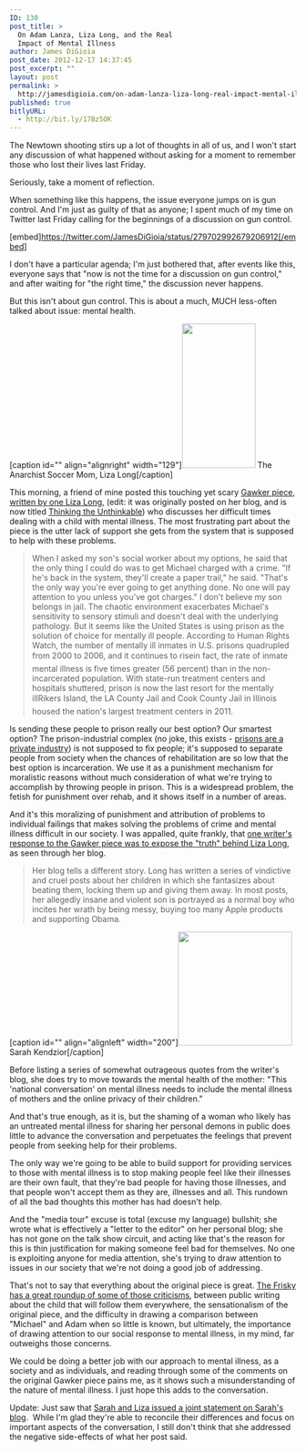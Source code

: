```yaml
---
ID: 130
post_title: >
  On Adam Lanza, Liza Long, and the Real
  Impact of Mental Illness
author: James DiGioia
post_date: 2012-12-17 14:37:45
post_excerpt: ""
layout: post
permalink: >
  http://jamesdigioia.com/on-adam-lanza-liza-long-real-impact-mental-illness/
published: true
bitlyURL:
  - http://bit.ly/17Bz5OK
---
```

The Newtown shooting stirs up a lot of thoughts in all of us, and I won't start any discussion of what happened without asking for a moment to remember those who lost their lives last Friday.

Seriously, take a moment of reflection.

When something like this happens, the issue everyone jumps on is gun control. <!--more-->And I'm just as guilty of that as anyone; I spent much of my time on Twitter last Friday calling for the beginnings of a discussion on gun control.

[embed]https://twitter.com/JamesDiGioia/status/279702992679206912[/embed]

I don't have a particular agenda; I'm just bothered that, after events like this, everyone says that "now is not the time for a discussion on gun control," and after waiting for "the right time," the discussion never happens.

But this isn't about gun control. This is about a much, MUCH less-often talked about issue: mental health.

[caption id="" align="alignright" width="129"]<img alt="" src="http://3.bp.blogspot.com/_-gKBOWdIaoI/Rz0_khE9yEI/AAAAAAAAAAU/Oev0Rij1YqM/S254/soccermomstamp.jpg" width="129" height="254" /> The Anarchist Soccer Mom, Liza Long[/caption]

This morning, a friend of mine posted this touching yet scary [Gawker piece, written by one Liza Long][1], (edit: it was originally posted on her blog, and is now titled [Thinking the Unthinkable][2]) who discusses her difficult times dealing with a child with mental illness. The most frustrating part about the piece is the utter lack of support she gets from the system that is supposed to help with these problems.

> When I asked my son's social worker about my options, he said that the only thing I could do was to get Michael charged with a crime. "If he's back in the system, they'll create a paper trail," he said. "That's the only way you're ever going to get anything done. No one will pay attention to you unless you've got charges." I don't believe my son belongs in jail. The chaotic environment exacerbates Michael's sensitivity to sensory stimuli and doesn't deal with the underlying pathology. But it seems like the United States is using prison as the solution of choice for mentally ill people. According to Human Rights Watch, the number of mentally ill inmates in U.S. prisons quadrupled from 2000 to 2006, and it continues to risein fact, the rate of inmate mental illness is five times greater (56 percent) than in the non-incarcerated population. With state-run treatment centers and hospitals shuttered, prison is now the last resort for the mentally illRikers Island, the LA County Jail and Cook County Jail in Illinois housed the nation's largest treatment centers in 2011.

Is sending these people to prison really our best option? Our smartest option? The prison-industrial complex (no joke, this exists - [prisons are a private industry][3]) is not supposed to fix people; it's supposed to separate people from society when the chances of rehabilitation are so low that the best option is incarceration. We use it as a punishment mechanism for moralistic reasons without much consideration of what we're trying to accomplish by throwing people in prison. This is a widespread problem, the fetish for punishment over rehab, and it shows itself in a number of areas.

And it's this moralizing of punishment and attribution of problems to individual failings that makes solving the problems of crime and mental illness difficult in our society. I was appalled, quite frankly, that [one writer's response to the Gawker piece was to expose the "truth" behind Liza Long][4], as seen through her blog.

> Her blog tells a different story. Long has written a series of vindictive and cruel posts about her children in which she fantasizes about beating them, locking them up and giving them away. In most posts, her allegedly insane and violent son is portrayed as a normal boy who incites her wrath by being messy, buying too many Apple products and supporting Obama.

[caption id="" align="alignleft" width="200"]<img alt="" src="http://0.academia-photos.com/27273/59343/996450/s200_sarah.kendzior.jpg" width="200" height="200" /> Sarah Kendzior[/caption]

Before listing a series of somewhat outrageous quotes from the writer's blog, she does try to move towards the mental health of the mother: "This 'national conversation' on mental illness needs to include the mental illness of mothers and the online privacy of their children."

And that's true enough, as it is, but the shaming of a woman who likely has an untreated mental illness for sharing her personal demons in public does little to advance the conversation and perpetuates the feelings that prevent people from seeking help for their problems.

The only way we're going to be able to build support for providing services to those with mental illness is to stop making people feel like their illnesses are their own fault, that they're bad people for having those illnesses, and that people won't accept them as they are, illnesses and all. This rundown of all the bad thoughts this mother has had doesn't help.

And the "media tour" excuse is total (excuse my language) bullshit; she wrote what is effectively a "letter to the editor" on her personal blog; she has not gone on the talk show circuit, and acting like that's the reason for this is thin justification for making someone feel bad for themselves. No one is exploiting anyone for media attention, she's trying to draw attention to issues in our society that we're not doing a good job of addressing.

That's not to say that everything about the original piece is great. [The Frisky has a great roundup of some of those criticisms][5], between public writing about the child that will follow them everywhere, the sensationalism of the original piece, and the difficulty in drawing a comparison between "Michael" and Adam when so little is known, but ultimately, the importance of drawing attention to our social response to mental illness, in my mind, far outweighs those concerns.

We could be doing a better job with our approach to mental illness, as a society and as individuals, and reading through some of the comments on the original Gawker piece pains me, as it shows such a misunderstanding of the nature of mental illness. I just hope this adds to the conversation.

Update: Just saw that [Sarah and Liza issued a joint statement on Sarah's blog][6].  While I'm glad they're able to reconcile their differences and focus on important aspects of the conversation, I still don't think that she addressed the negative side-effects of what her post said.

 [1]: http://gawker.com/5968818/i-am-adam-lanzas-mother "I Am Adam Lanzas Mother"
 [2]: http://anarchistsoccermom.blogspot.com/2012/12/thinking-unthinkable.html "Thinking the Unthinkable"
 [3]: http://www.propublica.org/article/by-the-numbers-the-u.s.s-growing-for-profit-detention-industry "By the Numbers: The U.S.s Growing For-Profit Detention Industry"
 [4]: http://sarahkendzior.com/2012/12/16/want-the-truth-behind-i-am-adam-lanzas-mother-read-her-blog/ "Want the Truth Behind I Am Adam Lanzas Mother? Read her blog."
 [5]: http://www.thefrisky.com/2012-12-17/thoughts-on-liza-longs-viral-post-i-am-adam-lanzas-mother/ "Thoughts On Liza Longs Viral Post, I Am Adam Lanzas Mother"
 [6]: http://sarahkendzior.com/2012/12/17/a-joint-statement-from-sarah-and-liza/ "A Joint Statement From Sarah and Liza"